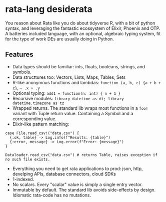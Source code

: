# rata-lang desiderata

You reason about Rata like you do about tidyverse R, with a bit of python syntax, and leveraging the fantastic ecossystem of Elixir, Phoenix and OTP. A batteries included language, with an optional, algebraic typing system, fit for the type of work DEs are usually doing in Python.

## Features

- Data types should be familiar: ints, floats, booleans, strings, and symbols.
- Data structtures too: Vectors, Lists, Maps, Tables, Sets
- R-like anonymous functions and lambdas: `function (a, b, c) {a + b + c}`, `~ .x + .y`
- Optional typing: `add1 = function(n: int) { n + 1 }`
- Recursive modules: `library datetime as dt; library datetime.timezone as tz`
- Wrapped returns. The standard lib wraps most functions in a `foo!` variant with Tuple return value. Containing a Symbol and a corresponding value.
- Elixir-like pattern matching: 
```
case File.read_csv!("data.csv") {
  {:ok, table} -> Log.info(f"Results: {table}")
  {:error, message} -> Log.error(f"Error: {message}")
}

Dataloader.read_csv("data.csv") # returns Table, raises exception if no such file exists.
```
- Everything you need to get rata applications to prod: json, http, develping APIs, database connectors, cloud SDKs
- 1-indexed.
- No scalars. Every "scalar" value is simply a single entry vector.
- Immutable by default. The standard lib avoids side-effects by design. Idiomatic rata-code has no mutations.
